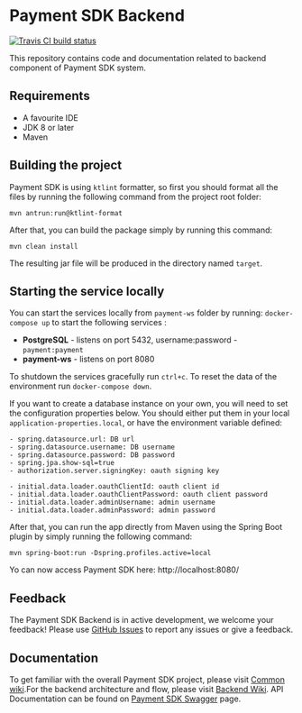 # Payment SDK Backend
[![Travis CI build status](https://travis-ci.com/mobilabsolutions/payment-sdk-backend-open.svg?branch=master)](https://travis-ci.com/mobilabsolutions/payment-sdk-backend-open)

This repository contains code and documentation related to backend component of Payment SDK system. 

## Requirements

- A favourite IDE
- JDK 8 or later
- Maven

## Building the project

Payment SDK is using `ktlint` formatter, so first you should format all the files by running the following command from the project root folder:
```
mvn antrun:run@ktlint-format
```

After that, you can build the package simply by running this command:

```
mvn clean install
```

The resulting jar file will be produced in the directory named `target`.

## Starting the service locally

You can start the services locally from `payment-ws` folder by running:
`docker-compose up` to start the following services :
- **PostgreSQL** - listens on port 5432, username:password - `payment:payment`
- **payment-ws** - listens on port 8080

To shutdown the services gracefully run `ctrl+c`. To reset the data of the environment run `docker-compose down`.

If you want to create a database instance on your own, you will need to set the configuration properties below. You should either put them in your local `application-properties.local`, or have the environment variable defined:

```
- spring.datasource.url: DB url
- spring.datasource.username: DB username
- spring.datasource.password: DB password
- spring.jpa.show-sql=true
- authorization.server.signingKey: oauth signing key
  
- initial.data.loader.oauthClientId: oauth client id
- initial.data.loader.oauthClientPassword: oauth client password
- initial.data.loader.adminUsername: admin username
- initial.data.loader.adminPassword: admin password
```
 
After that, you can run the app directly from Maven using the Spring Boot plugin by simply running the following command:

```
mvn spring-boot:run -Dspring.profiles.active=local
```

Yo can now access Payment SDK here: http://localhost:8080/ 

## Feedback

The Payment SDK Backend is in active development, we welcome your feedback! Please use [GitHub Issues](https://github.com/mobilabsolutions/payment-sdk-backend-open/issues) to report any issues or give a feedback.

## Documentation

To get familiar with the overall Payment SDK project, please visit [Common wiki](https://github.com/mobilabsolutions/payment-sdk-wiki-open/wiki).For the backend architecture and flow, please visit [Backend Wiki](https://github.com/mobilabsolutions/payment-sdk-backend-open/wiki).
API Documentation can be found on [Payment SDK Swagger](https://payment-dev.mblb.net/api/v1/swagger-ui.html) page.
